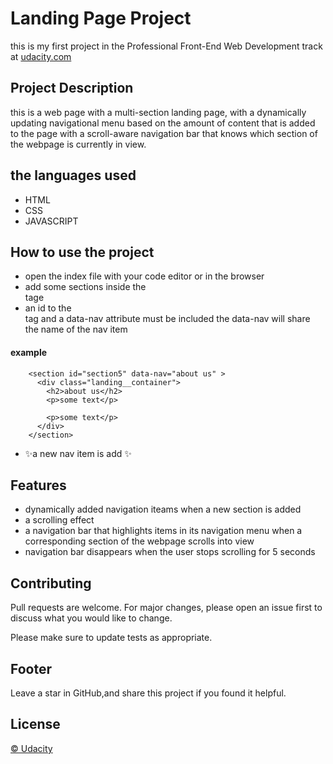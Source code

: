 # Landing Page Project

this is my first project in the Professional Front-End Web Development track at [udacity.com](https://www.udacity.com)
## Project Description
this is a web page with a multi-section landing page, with a dynamically updating navigational menu based on the amount of content that is added to the page with a scroll-aware navigation bar that knows which section of the webpage is currently in view. 
## the languages used
- HTML
- CSS
- JAVASCRIPT
## How to use the project
- open the index file with your code editor or in the browser
- add some sections inside the <main> tage
- an id to the <section> tag and a data-nav attribute must be included the data-nav will share the name of the nav item  
#### example
```
    <section id="section5" data-nav="about us" >
      <div class="landing__container">
        <h2>about us</h2>
        <p>some text</p>

        <p>some text</p>
      </div>
    </section>
```
- ✨a new nav item  is add  ✨
 

## Features

- dynamically added navigation iteams when a new section is added
- a scrolling effect
- a navigation bar that highlights items in its navigation menu when a corresponding section of the webpage scrolls into view
- navigation bar disappears when the user stops scrolling for 5 seconds

## Contributing

Pull requests are welcome. For major changes, please open an issue first
to discuss what you would like to change.

Please make sure to update tests as appropriate.
## Footer
Leave a star in GitHub,and share this project if you found it helpful.
## License
[© Udacity](https://www.udacity.com)